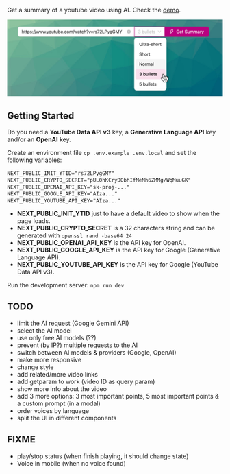 Get a summary of a youtube video using AI. Check the [demo](https://yt-summary-next.vercel.app/).

![Preview](public/images/preview.jpg)

## Getting Started

Do you need a **YouTube Data API v3** key, a **Generative Language API** key and/or an **OpenAI** key.

Create an environment file `cp .env.example .env.local` and set the following variables:

```.env
NEXT_PUBLIC_INIT_YTID="rs72LPygGMY"
NEXT_PUBLIC_CRYPTO_SECRET="pUL0hKCryDObhIfMeMh6ZMMg/WqMuuGK"
NEXT_PUBLIC_OPENAI_API_KEY="sk-proj-..."
NEXT_PUBLIC_GOOGLE_API_KEY="AIza..."
NEXT_PUBLIC_YOUTUBE_API_KEY="AIza..."
```

- **NEXT_PUBLIC_INIT_YTID** just to have a default video to show when the page loads.
- **NEXT_PUBLIC_CRYPTO_SECRET** is a 32 characters string and can be generated with `openssl rand -base64 24`
- **NEXT_PUBLIC_OPENAI_API_KEY** is the API key for OpenAI.
- **NEXT_PUBLIC_GOOGLE_API_KEY** is the API key for Google (Generative Language API).
- **NEXT_PUBLIC_YOUTUBE_API_KEY** is the API key for Google (YouTube Data API v3).

Run the development server: `npm run dev`

## TODO

- limit the AI request (Google Gemini API)
- select the AI model
- use only free AI models (??)
- prevent (by IP?) multiple requests to the AI
- switch between AI models & providers (Google, OpenAI)
- make more responsive
- change style
- add related/more video links
- add getparam to work (video ID as query param)
- show more info about the video
- add 3 more options: 3 most important points, 5 most important points & a custom prompt (in a modal)
- order voices by language
- split the UI in different components

## FIXME

- play/stop status (when finish playing, it should change state)
- Voice in mobile (when no voice found)
